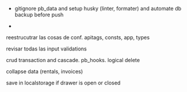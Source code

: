 - gitignore pb_data and setup husky (linter, formater) and automate db backup before push

-

reestrucutrar las cosas de conf. apitags, consts, app, types

revisar todas las input validations

crud transaction and cascade. pb_hooks. logical delete

collapse data (rentals, invoices)

save in localstorage if drawer is open or closed

